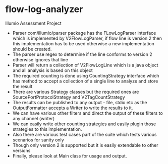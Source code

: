 # flow-log-analyzer
Illumio Assessment Project

- Parser com/illumio/parser package has the FLowLogParser interface which is implemented by V2FlowLogParser, if flow line is version 2 then this implementation has to be used otherwise a new implementation should be created.
- The parser use regex to determine if the line conforms to version 2 otherwise ignores that line
- Parser will return a collection of V2FlowLogLine which is a java object and all analysis is based on this object
- The required counting is done using CountingStrategy interface which has method to accept a collection of a single line to analyze and store the result
- There are various Strategy classes but the required ones are SourcePortProtocolStrategy and V2TagCountStrategy
- The results can be published to any output - file, stdio etc as the OutputFormatter accepts a Writer to write the results to it.
- We can have various other filters and direct the output of these filters to any channel (writer)
- We can easily write other counting strategies and easily plugin those strategies to this implementation.
- Also there are various test cases part of the suite which tests various scenarios for sanity only
- Though only version 2 is supported but it is easily extendable to other versions
- Finally, please look at Main class for usage and output.